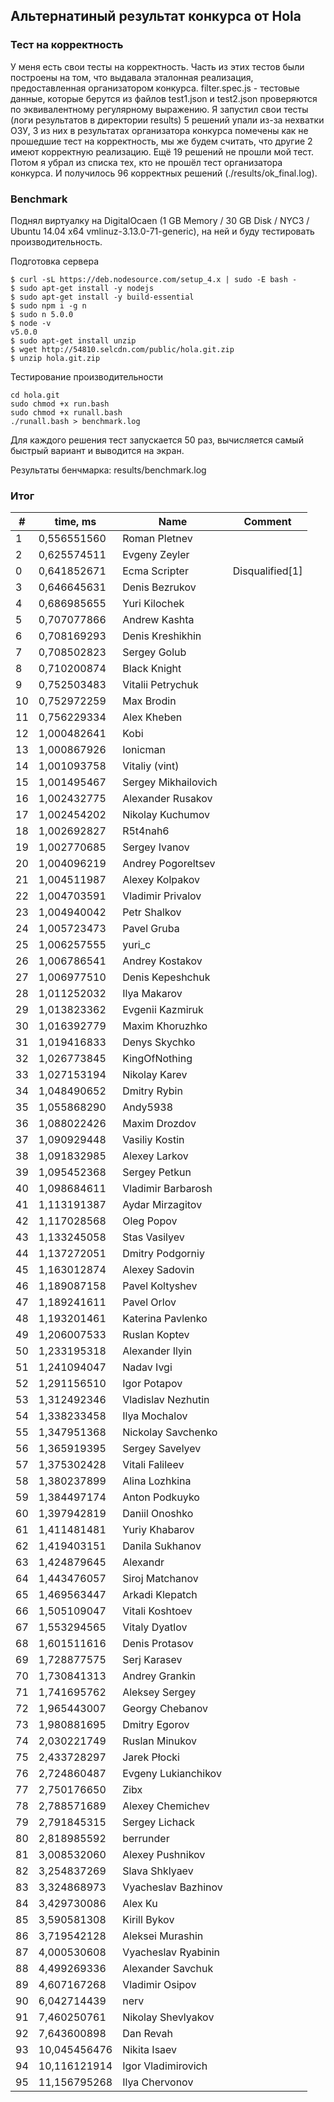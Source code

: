 ## Альтернатиный результат конкурса от Hola

### Тест на корректность
У меня есть свои тесты на корректность. Часть из этих тестов были построены на том, что выдавала эталонная реализация, предоставленная организатором конкурса.
filter.spec.js - тестовые данные, которые берутся из файлов test1.json и test2.json проверяются по эквивалентному регулярному выражению.
Я запустил свои тесты (логи результатов в директории results)
5 решений упали из-за нехватки ОЗУ, 3 из них в результатах организатора конкурса помечены как не прошедшие тест на корректность, мы же будем считать, что другие 2 имеют корректную реализацию.
Ещё 19 решений не прошли мой тест.
Потом я убрал из списка тех, кто не прошёл тест организатора конкурса.
И получилось 96 корректных решений (./results/ok_final.log).

### Benchmark
Поднял виртуалку на DigitalOcaen (1 GB Memory / 30 GB Disk / NYC3 / Ubuntu 14.04 x64 vmlinuz-3.13.0-71-generic), на ней и буду тестировать производительность.

Подготовка сервера
```
$ curl -sL https://deb.nodesource.com/setup_4.x | sudo -E bash -
$ sudo apt-get install -y nodejs
$ sudo apt-get install -y build-essential
$ sudo npm i -g n
$ sudo n 5.0.0
$ node -v
v5.0.0
$ sudo apt-get install unzip
$ wget http://54810.selcdn.com/public/hola.git.zip
$ unzip hola.git.zip
```

Тестирование производительности
```
cd hola.git
sudo chmod +x run.bash
sudo chmod +x runall.bash
./runall.bash > benchmark.log
```
Для каждого решения тест запускается 50 раз, вычисляется самый быстрый вариант и выводится на экран.

Результаты бенчмарка: results/benchmark.log

### Итог
\# | time, ms | Name | Comment
--- | --- | --- | ---
1 | 0,556551560 | Roman Pletnev |
2 | 0,625574511 | Evgeny Zeyler |
0 | 0,641852671 | Ecma Scripter | Disqualified[1]
3 | 0,646645631 | Denis Bezrukov |
4 | 0,686985655 | Yuri Kilochek |
5 | 0,707077866 | Andrew Kashta |
6 | 0,708169293 | Denis Kreshikhin |
7 | 0,708502823 | Sergey Golub |
8 | 0,710200874 | Black Knight |
9 | 0,752503483 | Vitalii Petrychuk |
10 | 0,752972259 | Max Brodin |
11 | 0,756229334 | Alex Kheben |
12 | 1,000482641 | Kobi |
13 | 1,000867926 | Ionicman |
14 | 1,001093758 | Vitaliy (vint) |
15 | 1,001495467 | Sergey Mikhailovich |
16 | 1,002432775 | Alexander Rusakov |
17 | 1,002454202 | Nikolay Kuchumov |
18 | 1,002692827 | R5t4nah6 |
19 | 1,002770685 | Sergey Ivanov |
20 | 1,004096219 | Andrey Pogoreltsev |
21 | 1,004511987 | Alexey Kolpakov |
22 | 1,004703591 | Vladimir Privalov |
23 | 1,004940042 | Petr Shalkov |
24 | 1,005723473 | Pavel Gruba |
25 | 1,006257555 | yuri_c |
26 | 1,006786541 | Andrey Kostakov |
27 | 1,006977510 | Denis Kepeshchuk |
28 | 1,011252032 | Ilya Makarov |
29 | 1,013823362 | Evgenii Kazmiruk |
30 | 1,016392779 | Maxim Khoruzhko |
31 | 1,019416833 | Denys Skychko |
32 | 1,026773845 | KingOfNothing |
33 | 1,027153194 | Nikolay Karev |
34 | 1,048490652 | Dmitry Rybin |
35 | 1,055868290 | Andy5938 |
36 | 1,088022426 | Maxim Drozdov |
37 | 1,090929448 | Vasiliy Kostin |
38 | 1,091832985 | Alexey Larkov |
39 | 1,095452368 | Sergey Petkun |
40 | 1,098684611 | Vladimir Barbarosh |
41 | 1,113191387 | Aydar Mirzagitov |
42 | 1,117028568 | Oleg Popov |
43 | 1,133245058 | Stas Vasilyev |
44 | 1,137272051 | Dmitry Podgorniy |
45 | 1,163012874 | Alexey Sadovin |
46 | 1,189087158 | Pavel Koltyshev |
47 | 1,189241611 | Pavel Orlov |
48 | 1,193201461 | Katerina Pavlenko |
49 | 1,206007533 | Ruslan Koptev |
50 | 1,233195318 | Alexander Ilyin |
51 | 1,241094047 | Nadav Ivgi |
52 | 1,291156510 | Igor Potapov |
53 | 1,312492346 | Vladislav Nezhutin |
54 | 1,338233458 | Ilya Mochalov |
55 | 1,347951368 | Nickolay Savchenko |
56 | 1,365919395 | Sergey Savelyev |
57 | 1,375302428 | Vitali Falileev |
58 | 1,380237899 | Alina Lozhkina |
59 | 1,384497174 | Anton Podkuyko |
60 | 1,397942819 | Daniil Onoshko |
61 | 1,411481481 | Yuriy Khabarov |
62 | 1,419403151 | Danila Sukhanov |
63 | 1,424879645 | Alexandr |
64 | 1,443476057 | Siroj Matchanov |
65 | 1,469563447 | Arkadi Klepatch |
66 | 1,505109047 | Vitali Koshtoev |
67 | 1,553294565 | Vitaly Dyatlov |
68 | 1,601511616 | Denis Protasov |
69 | 1,728877575 | Serj Karasev |
70 | 1,730841313 | Andrey Grankin |
71 | 1,741695762 | Aleksey Sergey |
72 | 1,965443007 | Georgy Chebanov |
73 | 1,980881695 | Dmitry Egorov |
74 | 2,030221749 | Ruslan Minukov |
75 | 2,433728297 | Jarek Płocki |
76 | 2,724860487 | Evgeny Lukianchikov |
77 | 2,750176650 | Zibx |
78 | 2,788571689 | Alexey Chemichev |
79 | 2,791845315 | Sergey Lichack |
80 | 2,818985592 | berrunder |
81 | 3,008532060 | Alexey Pushnikov |
82 | 3,254837269 | Slava Shklyaev |
83 | 3,324868973 | Vyacheslav Bazhinov |
84 | 3,429730086 | Alex Ku |
85 | 3,590581308 | Kirill Bykov |
86 | 3,719542128 | Aleksei Murashin |
87 | 4,000530608 | Vyacheslav Ryabinin |
88 | 4,499269336 | Alexander Savchuk |
89 | 4,607167268 | Vladimir Osipov |
90 | 6,042714439 | nerv |
91 | 7,460250761 | Nikolay Shevlyakov |
92 | 7,643600898 | Dan Revah |
93 | 10,045456476 | Nikita Isaev |
94 | 10,116121914 | Igor Vladimirovich |
95 | 11,156795268 | Ilya Chervonov |